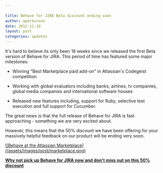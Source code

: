 ```yaml
---

title: Behave for JIRA Beta discount ending soon
author: aparkinson
date: 2012-11-19
layout: post
categories: updates
---
```


It's hard to believe its only been 18 weeks since we released the first Beta version of Behave for JIRA.
This period of time has featured some major milestones:

 * Winning "Best Marketplace paid add-on" in Atlassian's Codegeist competition
 
 * Working with global evaluators including banks, airlines, tv companies, global media companies and international software houses
 
 * Released new features including, support for Ruby, selective test execution and full support for Cucumber.

The great news is that the full release of Behave for JIRA is fast approaching - something we are very excited about.

However, this means that the 50% discount we have been offering for your massively helpful feedback on our product will be ending very soon.

<a alt="Behave at the Atlassian Marketplace" href="https://marketplace.atlassian.com/plugins/com.hindsighttesting.behave.jira" target="_blank">
![Behave at the Atlassian Marketplace](/assets/images/post/marketplace.png)

<p style="font-weight:bold;">Why not pick up Behave for JIRA now and don't miss out on this 50% discount</p>		
</a>
